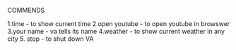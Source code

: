 COMMENDS

1.time - to show current time
2.open youtube - to open  youtube in browswer
3.your name - va tells its name
4.weather - to show current weather in any city
5. stop - to shut down VA
